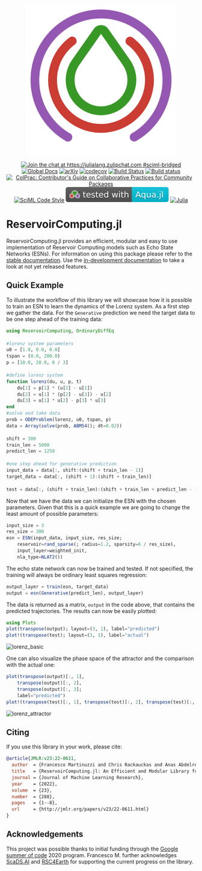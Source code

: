 <p align="center">
    <img width="400px" src="docs/src/assets/logo.png"/>
</p>

<div align="center">

[![Join the chat at https://julialang.zulipchat.com #sciml-bridged](https://img.shields.io/static/v1?label=Zulip&message=chat&color=9558b2&labelColor=389826)](https://julialang.zulipchat.com/#narrow/stream/279055-sciml-bridged)
[![Global Docs](https://img.shields.io/badge/docs-SciML-blue.svg)](https://docs.sciml.ai/ReservoirComputing/stable/)
[![arXiv](https://img.shields.io/badge/arXiv-2204.05117-00b300.svg)](https://arxiv.org/abs/2204.05117)
[![codecov](https://codecov.io/gh/SciML/ReservoirComputing.jl/branch/master/graph/badge.svg)](https://codecov.io/gh/SciML/ReservoirComputing.jl)
[![Build Status](https://github.com/SciML/ReservoirComputing.jl/workflows/CI/badge.svg)](https://github.com/SciML/ReservoirComputing.jl/actions?query=workflow%3ACI)
[![Build status](https://badge.buildkite.com/db8f91b89a10ad79bbd1d9fdb1340e6f6602a1c0ed9496d4d0.svg)](https://buildkite.com/julialang/reservoircomputing-dot-jl)
[![ColPrac: Contributor's Guide on Collaborative Practices for Community Packages](https://img.shields.io/badge/ColPrac-Contributor%27s%20Guide-blueviolet)](https://github.com/SciML/ColPrac)
[![SciML Code Style](https://img.shields.io/static/v1?label=code%20style&message=SciML&color=9558b2&labelColor=389826)](https://github.com/SciML/SciMLStyle)
[![Aqua QA](https://raw.githubusercontent.com/JuliaTesting/Aqua.jl/master/badge.svg)](https://github.com/JuliaTesting/Aqua.jl)
[![Julia](https://img.shields.io/badge/julia-v1.10+-blue.svg)](https://julialang.org/)

</div>

# ReservoirComputing.jl

ReservoirComputing.jl provides an efficient, modular and easy to use
implementation of Reservoir Computing models such as Echo State Networks (ESNs).
For information on using this package please refer to the
[stable documentation](https://docs.sciml.ai/ReservoirComputing/stable/).
Use the
[in-development documentation](https://docs.sciml.ai/ReservoirComputing/dev/)
to take a look at not yet released features.

## Quick Example

To illustrate the workflow of this library we will showcase
how it is possible to train an ESN to learn the dynamics of the
Lorenz system. As a first step we gather the data.
For the `Generative` prediction we need the target data
to be one step ahead of the training data:

```julia
using ReservoirComputing, OrdinaryDiffEq

#lorenz system parameters
u0 = [1.0, 0.0, 0.0]
tspan = (0.0, 200.0)
p = [10.0, 28.0, 8 / 3]

#define lorenz system
function lorenz(du, u, p, t)
    du[1] = p[1] * (u[2] - u[1])
    du[2] = u[1] * (p[2] - u[3]) - u[2]
    du[3] = u[1] * u[2] - p[3] * u[3]
end
#solve and take data
prob = ODEProblem(lorenz, u0, tspan, p)
data = Array(solve(prob, ABM54(); dt=0.02))

shift = 300
train_len = 5000
predict_len = 1250

#one step ahead for generative prediction
input_data = data[:, shift:(shift + train_len - 1)]
target_data = data[:, (shift + 1):(shift + train_len)]

test = data[:, (shift + train_len):(shift + train_len + predict_len - 1)]
```

Now that we have the data we can initialize the ESN with the chosen parameters.
Given that this is a quick example we are going to change the least amount of
possible parameters:

```julia
input_size = 3
res_size = 300
esn = ESN(input_data, input_size, res_size;
    reservoir=rand_sparse(; radius=1.2, sparsity=6 / res_size),
    input_layer=weighted_init,
    nla_type=NLAT2())
```

The echo state network can now be trained and tested.
If not specified, the training will always be ordinary least squares regression:

```julia
output_layer = train(esn, target_data)
output = esn(Generative(predict_len), output_layer)
```

The data is returned as a matrix, `output` in the code above,
that contains the predicted trajectories.
The results can now be easily plotted:

```julia
using Plots
plot(transpose(output); layout=(3, 1), label="predicted")
plot!(transpose(test); layout=(3, 1), label="actual")
```

![lorenz_basic](https://user-images.githubusercontent.com/10376688/166227371-8bffa318-5c49-401f-9c64-9c71980cb3f7.png)

One can also visualize the phase space of the attractor and the
comparison with the actual one:

```julia
plot(transpose(output)[:, 1],
    transpose(output)[:, 2],
    transpose(output)[:, 3];
    label="predicted")
plot!(transpose(test)[:, 1], transpose(test)[:, 2], transpose(test)[:, 3]; label="actual")
```

![lorenz_attractor](https://user-images.githubusercontent.com/10376688/81470281-5a34b580-91ea-11ea-9eea-d2b266da19f4.png)

## Citing

If you use this library in your work, please cite:

```bibtex
@article{JMLR:v23:22-0611,
  author  = {Francesco Martinuzzi and Chris Rackauckas and Anas Abdelrehim and Miguel D. Mahecha and Karin Mora},
  title   = {ReservoirComputing.jl: An Efficient and Modular Library for Reservoir Computing Models},
  journal = {Journal of Machine Learning Research},
  year    = {2022},
  volume  = {23},
  number  = {288},
  pages   = {1--8},
  url     = {http://jmlr.org/papers/v23/22-0611.html}
}
```

## Acknowledgements

This project was possible thanks to initial funding through
the [Google summer of code](https://summerofcode.withgoogle.com/)
2020 program. Francesco M. further acknowledges [ScaDS.AI](https://scads.ai/)
and [RSC4Earth](https://rsc4earth.de/) for supporting the current progress
on the library.
